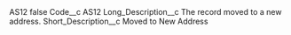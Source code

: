 <?xml version="1.0" encoding="UTF-8"?>
<CustomMetadata xmlns="http://soap.sforce.com/2006/04/metadata" xmlns:xsi="http://www.w3.org/2001/XMLSchema-instance" xmlns:xsd="http://www.w3.org/2001/XMLSchema">
    <label>AS12</label>
    <protected>false</protected>
    <values>
        <field>Code__c</field>
        <value xsi:type="xsd:string">AS12</value>
    </values>
    <values>
        <field>Long_Description__c</field>
        <value xsi:type="xsd:string">The record moved to a new address.</value>
    </values>
    <values>
        <field>Short_Description__c</field>
        <value xsi:type="xsd:string">Moved to New Address</value>
    </values>
</CustomMetadata>
